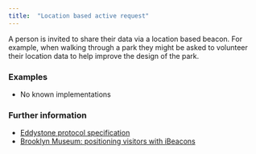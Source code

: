 ```yaml
---
title:  "Location based active request"
---
```


A person is invited to share their data via a location based beacon. For example, when walking through a park they might be asked to volunteer their location data to help improve the design of the park.

### Examples
* No known implementations

### Further information
* [Eddystone protocol specification](https://github.com/google/eddystone)
* [Brooklyn Museum: positioning visitors with iBeacons](https://www.brooklynmuseum.org/community/blogosphere/2014/10/14/positioning-visitors-with-ibeacons/)
